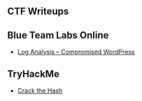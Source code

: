 ## **CTF Writeups**

## **Blue Team Labs Online**

 - [Log Analysis – Compromised WordPress](Blue%20Teams%20Labs%20Online/Log%20Analysis%20%E2%80%93%20Compromised%20WordPress.md)

## **TryHackMe**
 - [Crack the Hash](TryHackMe/Crack%20the%20hash.md)



